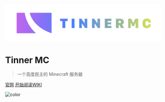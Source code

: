 <!-- ![logo](./img/TinnerMC.svg) -->
<img src="./img/TinnerMC.svg" alt="logo" width="1000px"/>


# **Tinner MC**

> 一个高度民主的 Minecraft 服务器


[官网](https://tinnermc.fun)
[开始阅读WIKI](#📃tinnermc-wiki📃)

![color](#fff)
